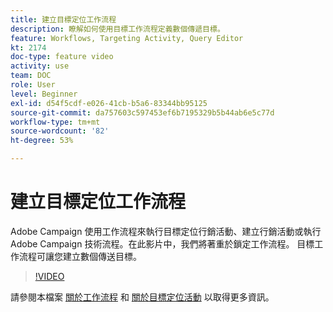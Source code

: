 ```yaml
---
title: 建立目標定位工作流程
description: 瞭解如何使用目標工作流程定義數個傳遞目標。
feature: Workflows, Targeting Activity, Query Editor
kt: 2174
doc-type: feature video
activity: use
team: DOC
role: User
level: Beginner
exl-id: d54f5cdf-e026-41cb-b5a6-83344bb95125
source-git-commit: da757603c597453ef6b7195329b5b44ab6e5c77d
workflow-type: tm+mt
source-wordcount: '82'
ht-degree: 53%

---
```


# 建立目標定位工作流程

Adobe Campaign 使用工作流程來執行目標定位行銷活動、建立行銷活動或執行 Adobe Campaign 技術流程。在此影片中，我們將著重於鎖定工作流程。 目標工作流程可讓您建立數個傳送目標。

>[!VIDEO](https://video.tv.adobe.com/v/25605?quality=12)

請參閱本檔案 [關於工作流程](https://experienceleague.adobe.com/docs/campaign-classic/using/automating-with-workflows/introduction/about-workflows.html?lang=zh-Hant)
和 [關於目標定位活動](https://experienceleague.adobe.com/docs/campaign-classic/using/automating-with-workflows/targeting-activities/about-targeting-activities.html) 以取得更多資訊。
